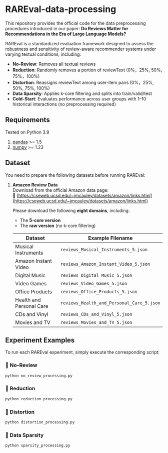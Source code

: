 # RAREval-data-processing
This repository provides the official code for the data preprocessing procedures introduced in our paper:
**Do Reviews Matter for Recommendations in the Era of Large Language Models?**


RAREval is a standardized evaluation framework designed to assess the robustness and sensitivity of review-aware recommender systems under varying textual conditions, including:
- **No-Review**: Removes all textual reviews  
- **Reduction**: Randomly removes a portion of reviewText (0%，25%, 50%, 75%，100%)  
- **Distortion**: Reassigns reviewText among user-item pairs (0%，25%, 50%, 75%, 100%)  
- **Data Sparsity**: Applies k-core filtering and splits into train/valid/test
- **Cold-Start**: Evaluates performance across user groups with 1–10 historical interactions (no preprocessing required)
## Requirements

Tested on Python 3.9

1. [pandas](https://pypi.org/project/pandas/) >= 1.5  
2. [numpy](https://pypi.org/project/numpy/) >= 1.23

## Dataset

You need to prepare the following datasets before running RAREval:

1. **Amazon Review Data**  
   Download from the official Amazon data page:  
   🔗 [https://cseweb.ucsd.edu/~jmcauley/datasets/amazon/links.html](https://cseweb.ucsd.edu/~jmcauley/datasets/amazon/links.html)  

   Please download the following **eight domains**, including:
   - The **5-core version**
   - The **raw version** (no k-core filtering)

   | Dataset              | Example Filename                          |
   |----------------------|--------------------------------------------|
   | Musical Instruments  | `reviews_Musical_Instruments_5.json`      |
   | Amazon Instant Video |   `reviews_Amazon_Instant_Video_5.json`     |
   | Digital Music        | `reviews_Digital_Music_5.json`             |
   | Video Games          | `reviews_Video_Games_5.json`              |
   | Office Products      | `reviews_Office_Products_5.json`          |
   | Health and Personal Care |`reviews_Health_and_Personal_Care_5.json` |
   | CDs and Vinyl        | `reviews_CDs_and_Vinyl_5.json`            |
   | Movies and TV        | `reviews_Movies_and_TV_5.json`            |

## Experiment Examples

To run each RAREval experiment, simply execute the corresponding script:

### 📌 No-Review
```bash
python no_review_processing.py
```

### 📌 Reduction
```bash
python reduction_processing.py
```

### 📌 Distortion
```bash
python distortion_processing.py
```

### 📌 Data Sparsity
```bash
python sparsity_processing.py
```




